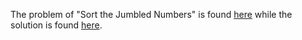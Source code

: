 The problem of "Sort the Jumbled Numbers" is found [here](https://www.hackerrank.com/contests/launchpad-1-winter-challenge/challenges/sort-the-jumbled-numbers) while the solution is found [here](https://github.com/aurimas13/Solutions-To-Problems/blob/main/LeetCode/Python%20Solutions/Sort%20the%20Jumbled%20Numbers/sort.py).
